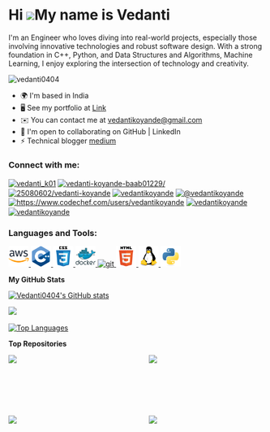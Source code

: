 Hi ![](https://user-images.githubusercontent.com/18350557/176309783-0785949b-9127-417c-8b55-ab5a4333674e.gif)My name is Vedanti       
===============================================================================================================================        

I'm an Engineer who loves diving into real-world projects, especially those involving innovative technologies and robust software design. With a strong foundation in C++, Python, and Data Structures and Algorithms, Machine Learning, I enjoy exploring the intersection of technology and creativity.
<p align="left"> <img src="https://komarev.com/ghpvc/?username=vedanti0404&label=Profile%20views&color=0e75b6&style=flat" alt="vedanti0404" /> </p>
 
* 🌍  I'm based in India
* 🖥️  See my portfolio at [Link](https://personal-portfolio-2-three.vercel.app/)
* ✉️  You can contact me at [vedantikoyande@gmail.com](mailto:vedantikoyande@gmail.com)
* 🤝  I'm open to collaborating on GitHub | LinkedIn
* ⚡  Technical blogger [medium](https://medium.com/@vedantikoyande)

<h3 align="left">Connect with me:</h3>
<p align="left">
<a href="https://twitter.com/vedanti_k01" target="blank"><img align="center" src="https://raw.githubusercontent.com/rahuldkjain/github-profile-readme-generator/master/src/images/icons/Social/twitter.svg" alt="vedanti_k01" height="30" width="40" /></a>
<a href="https://linkedin.com/in/vedanti-koyande-baab01229/" target="blank"><img align="center" src="https://raw.githubusercontent.com/rahuldkjain/github-profile-readme-generator/master/src/images/icons/Social/linked-in-alt.svg" alt="vedanti-koyande-baab01229/" height="30" width="40" /></a>
<a href="https://stackoverflow.com/users/25080602/vedanti-koyande" target="blank"><img align="center" src="https://raw.githubusercontent.com/rahuldkjain/github-profile-readme-generator/master/src/images/icons/Social/stack-overflow.svg" alt="25080602/vedanti-koyande" height="30" width="40" /></a>
<a href="https://kaggle.com/vedantikoyande" target="blank"><img align="center" src="https://raw.githubusercontent.com/rahuldkjain/github-profile-readme-generator/master/src/images/icons/Social/kaggle.svg" alt="vedantikoyande" height="30" width="40" /></a>
<a href="https://medium.com/@vedantikoyande" target="blank"><img align="center" src="https://raw.githubusercontent.com/rahuldkjain/github-profile-readme-generator/master/src/images/icons/Social/medium.svg" alt="@vedantikoyande" height="30" width="40" /></a>
<a href="https://www.codechef.com/users/https://www.codechef.com/users/vedantikoyande" target="blank"><img align="center" src="https://cdn.jsdelivr.net/npm/simple-icons@3.1.0/icons/codechef.svg" alt="https://www.codechef.com/users/vedantikoyande" height="30" width="40" /></a>
<a href="https://www.leetcode.com/vedantikoyande" target="blank"><img align="center" src="https://raw.githubusercontent.com/rahuldkjain/github-profile-readme-generator/master/src/images/icons/Social/leet-code.svg" alt="vedantikoyande" height="30" width="40" /></a>
<a href="https://auth.geeksforgeeks.org/user/vedantikoyande" target="blank"><img align="center" src="https://raw.githubusercontent.com/rahuldkjain/github-profile-readme-generator/master/src/images/icons/Social/geeks-for-geeks.svg" alt="vedantikoyande" height="30" width="40" /></a>
</p>

<h3 align="left">Languages and Tools:</h3>
<p align="left"> <a href="https://aws.amazon.com" target="_blank" rel="noreferrer"> <img src="https://raw.githubusercontent.com/devicons/devicon/master/icons/amazonwebservices/amazonwebservices-original-wordmark.svg" alt="aws" width="40" height="40"/> </a> <a href="https://www.w3schools.com/cpp/" target="_blank" rel="noreferrer"> <img src="https://raw.githubusercontent.com/devicons/devicon/master/icons/cplusplus/cplusplus-original.svg" alt="cplusplus" width="40" height="40"/> </a> <a href="https://www.w3schools.com/css/" target="_blank" rel="noreferrer"> <img src="https://raw.githubusercontent.com/devicons/devicon/master/icons/css3/css3-original-wordmark.svg" alt="css3" width="40" height="40"/> </a> <a href="https://www.docker.com/" target="_blank" rel="noreferrer"> <img src="https://raw.githubusercontent.com/devicons/devicon/master/icons/docker/docker-original-wordmark.svg" alt="docker" width="40" height="40"/> </a> <a href="https://git-scm.com/" target="_blank" rel="noreferrer"> <img src="https://www.vectorlogo.zone/logos/git-scm/git-scm-icon.svg" alt="git" width="40" height="40"/> </a> <a href="https://www.w3.org/html/" target="_blank" rel="noreferrer"> <img src="https://raw.githubusercontent.com/devicons/devicon/master/icons/html5/html5-original-wordmark.svg" alt="html5" width="40" height="40"/> </a> <a href="https://www.linux.org/" target="_blank" rel="noreferrer"> <img src="https://raw.githubusercontent.com/devicons/devicon/master/icons/linux/linux-original.svg" alt="linux" width="40" height="40"/> </a> <a href="https://www.python.org" target="_blank" rel="noreferrer"> <img src="https://raw.githubusercontent.com/devicons/devicon/master/icons/python/python-original.svg" alt="python" width="40" height="40"/> </a> </p>

<b>My GitHub Stats</b>

<a href="http://www.github.com/Vedanti0404"><img src="https://github-readme-stats.vercel.app/api?username=Vedanti0404&show_icons=true&hide=stars,prs,issues,&count_private=true&title_color=facc15&text_color=ffffff&icon_color=0891b2&bg_color=0f172a&hide_border=true&show_icons=true" alt="Vedanti0404's GitHub stats" /></a>

<a href="http://www.github.com/Vedanti0404"><img src="https://github-readme-streak-stats.herokuapp.com/?user=Vedanti0404&stroke=ffffff&background=0f172a&ring=facc15&fire=facc15&currStreakNum=ffffff&currStreakLabel=facc15&sideNums=ffffff&sideLabels=ffffff&dates=ffffff&hide_border=true" /></a>

<a href="https://github.com/Vedanti0404" align="left"><img src="https://github-readme-stats.vercel.app/api/top-langs/?username=Vedanti0404&langs_count=10&title_color=facc15&text_color=ffffff&icon_color=0891b2&bg_color=0f172a&hide_border=true&locale=en&custom_title=Top%20%Languages" alt="Top Languages" /></a>

<b>Top Repositories</b>

<div width="100%" align="center"><a href="https://github.com/Vedanti0404/Toxic_Comment_Classifier" align="left"><img align="left" width="45%" src="https://github-readme-stats.vercel.app/api/pin/?username=Vedanti0404&repo=Toxic_Comment_Classifier&title_color=facc15&text_color=ffffff&icon_color=0891b2&bg_color=0f172a&hide_border=true&locale=en" /></a><a href="https://github.com/Vedanti0404/Talk-to-PDF" align="right"><img align="right" width="45%" src="https://github-readme-stats.vercel.app/api/pin/?username=Vedanti0404&repo=Talk-to-PDF&title_color=facc15&text_color=ffffff&icon_color=0891b2&bg_color=0f172a&hide_border=true&locale=en" /></a></div><br /><br /><br /><br /><br /><br /><br />


<div width="100%" align="center"><a href="https://github.com/Vedanti0404/CraftBot" align="left"><img align="left" width="45%" src="https://github-readme-stats.vercel.app/api/pin/?username=Vedanti0404&repo=CraftBot&title_color=facc15&text_color=ffffff&icon_color=0891b2&bg_color=0f172a&hide_border=true&locale=en" /></a><a href="https://github.com/Vedanti0404/DSA" align="right"><img align="right" width="45%" src="https://github-readme-stats.vercel.app/api/pin/?username=Vedanti0404&repo=DSA&title_color=facc15&text_color=ffffff&icon_color=0891b2&bg_color=0f172a&hide_border=true&locale=en" /></a></div>
